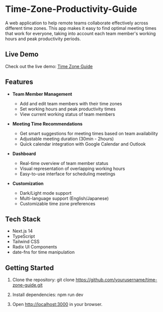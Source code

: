 # Time-Zone-Productivity-Guide

A web application to help remote teams collaborate effectively across different time zones. This app makes it easy to find optimal meeting times that work for everyone, taking into account each team member's working hours and peak productivity periods.

## Live Demo

Check out the live demo: [Time Zone Guide](https://your-vercel-url.vercel.app)

## Features

- **Team Member Management**
  - Add and edit team members with their time zones
  - Set working hours and peak productivity times
  - View current working status of team members

- **Meeting Time Recommendations**
  - Get smart suggestions for meeting times based on team availability
  - Adjustable meeting duration (30min - 2hours)
  - Quick calendar integration with Google Calendar and Outlook

- **Dashboard**
  - Real-time overview of team member status
  - Visual representation of overlapping working hours
  - Easy-to-use interface for scheduling meetings

- **Customization**
  - Dark/Light mode support
  - Multi-language support (English/Japanese)
  - Customizable time zone preferences

## Tech Stack

- Next.js 14
- TypeScript
- Tailwind CSS
- Radix UI Components
- date-fns for time manipulation

## Getting Started

1. Clone the repository:
   git clone https://github.com/yourusername/time-zone-guide.git

2. Install dependencies:
   npm run dev

4. Open [http://localhost:3000](http://localhost:3000) in your browser.

